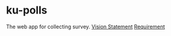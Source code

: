 # ku-polls
The web app for collecting survey.
[Vision Statement](../../wiki/Vision%20Statement)
[Requirement](../../wiki/Requirement)

